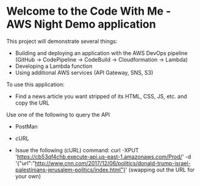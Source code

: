 Welcome to the Code With Me - AWS Night Demo application
==============================================

This project will demonstrate several things:

* Building and deploying an application with the AWS DevOps pipeline (GitHub -> CodePipeline -> CodeBuild -> Cloudformation -> Lambda)
* Developing a Lambda function
* Using additional AWS services (API Gateway, SNS, S3)

To use this application:

* Find a news article you want stripped of its HTML, CSS, JS, etc. and copy the URL

Use one of the following to query the API

* PostMan
* cURL

* Issue the following (cURL) command: 
curl -XPUT 'https://cb53qf4chb.execute-api.us-east-1.amazonaws.com/Prod/' -d '{"url":"http://www.cnn.com/2017/12/06/politics/donald-trump-israel-palestinians-jerusalem-politics/index.html"}'
(swapping out the URL for your own)